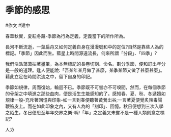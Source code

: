 # 季節的感思
#作文 #建中

春華秋實，夏耘冬藏-季節為行為定義，定義當下的所作所為。

長河不斷流逝，一葉扁舟又如何定義自身在漫漫號和中的定位?自然是靠些人為的標記。「季節」因此而生。藍星上時間源遠流長，何來所謂「分段」、「四季」?

我們浩浩蕩蕩拈著墨筆，為本無標記的長卷切割、命名。劃分季節，便和訂出年分是一般的道理。逢人便能說:「吾某年某月做了甚麼，某季某節又做了甚麼甚麼」。藉此立足在時間洪流之中，留下自身的印記。

季節如規律，周而復始，輪迴不已。季節既不可嘗亦不可嗅聞，然而，在每個季節的骨架之中填進之那些血肉，便是活生生能感知的了。感知春、夏、秋、冬遞嬗如規律一般-充斥著回憶與印象-如一言到春便聽著黃鶯出谷;一言著夏便覺炙辣毒陽鞭笞皮上。而在如此印象之內，又有人為的「刻印」、回憶。秋日便想到三次入學之陌生，冬日便思至年年交界之樂-啊!「年」之定義又未嘗不是一種人類刻意之標記?

人ㄌ